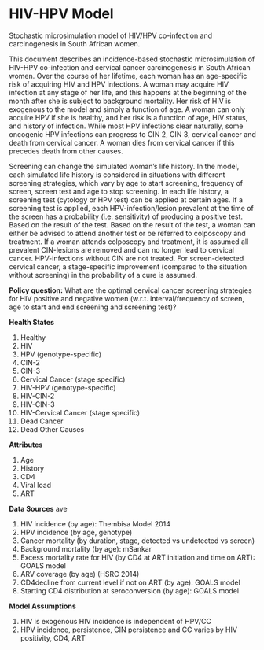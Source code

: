 # HIV-HPV Model
Stochastic microsimulation model of HIV/HPV co-infection and carcinogenesis in South African women.

This document describes an incidence-based stochastic microsimulation of HIV-HPV co-infection and cervical cancer carcinogenesis in South African women. Over the course of her lifetime, each woman has an age-specific risk of acquiring HIV and HPV infections. A woman may acquire HIV infection at any stage of her life, and this happens at the beginning of the month after she is subject to background mortality. Her risk of HIV is exogenous to the model and simply a function of age. A woman can only acquire HPV if she is healthy, and her risk is a function of age, HIV status, and history of infection. While most HPV infections clear naturally, some oncogenic HPV infections can progress to CIN 2, CIN 3, cervical cancer and death from cervical cancer. A woman dies from cervical cancer if this precedes death from other causes.

Screening can change the simulated woman’s life history. In the model, each simulated life history is considered in situations with different screening strategies, which vary by age to start screening, frequency of screen, screen test and age to stop screening. In each life history, a screening test (cytology or HPV test) can be applied at certain ages. If a screening test is applied, each HPV-infection/lesion prevalent at the time of the screen has a probability (i.e. sensitivity) of producing a positive test. Based on the result of the test. Based on the result of the test, a woman can either be advised to attend another test or be referred to colposcopy and treatment. If a woman attends colposcopy and treatment, it is assumed all prevalent CIN-lesions are removed and can no longer lead to cervical cancer. HPV-infections without CIN are not treated. For screen-detected cervical cancer, a stage-specific improvement (compared to the situation without screening) in the probability of a cure is assumed.

**Policy question:**
What are the optimal cervical cancer screening strategies for HIV positive and negative women (w.r.t. interval/frequency of screen, age to start and end screening and screening test)?

**Health States**
1) Healthy
2) HIV
3) HPV (genotype-specific)
4) CIN-2
5) CIN-3
6) Cervical Cancer (stage specific) 
7) HIV-HPV (genotype-specific) 
8) HIV-CIN-2
9) HIV-CIN-3
10) HIV-Cervical Cancer (stage specific) 
11) Dead Cancer
12) Dead Other Causes

**Attributes**
1) Age
2) History 
3) CD4
4) Viral load 
5) ART

**Data Sources**
ave
1) HIV incidence (by age): Thembisa Model 2014
2) HPV incidence (by age, genotype)
3) Cancer mortality (by duration, stage, detected vs undetected vs screen)
4) Background mortality (by age): mSankar
5) Excess mortality rate for HIV (by CD4 at ART initiation and time on ART): GOALS model
6) ARV coverage (by age) (HSRC 2014)
7) CD4decline from current level if not on ART (by age): GOALS model
8) Starting CD4 distribution at seroconversion (by age): GOALS model

**Model Assumptions**
1) HIV is exogenous HIV incidence is independent of HPV/CC
2) HPV incidence, persistence, CIN persistence and CC varies by HIV positivity, CD4, ART
